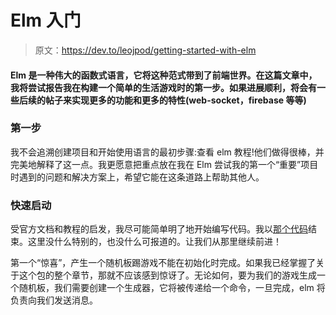 # Elm 入门

> 原文：<https://dev.to/leojpod/getting-started-with-elm>

#### Elm 是一种伟大的函数式语言，它将这种范式带到了前端世界。在这篇文章中，我将尝试报告我在构建一个简单的生活游戏时的第一步。如果进展顺利，将会有一些后续的帖子来实现更多的功能和更多的特性(web-socket，firebase 等等)

### 第一步

我不会追溯创建项目和开始使用语言的最初步骤:查看 elm 教程!他们做得很棒，并完美地解释了这一点。我更愿意把重点放在我在 Elm 尝试我的第一个“重要”项目时遇到的问题和解决方案上，希望它能在这条道路上帮助其他人。

### 快速启动

受官方文档和教程的启发，我尽可能简单明了地开始编写代码。我以[那个代码](https://github.com/leojpod/elm-game-of-life/tree/quick-start)结束。这里没什么特别的，也没什么可报道的。让我们从那里继续前进！

第一个“惊喜”，产生一个随机板踢游戏不能在初始化时完成。如果我已经掌握了关于这个包的整个章节，那就不应该感到惊讶了。无论如何，要为我们的游戏生成一个随机板，我们需要创建一个生成器，它将被传递给一个命令，一旦完成，elm 将负责向我们发送消息。